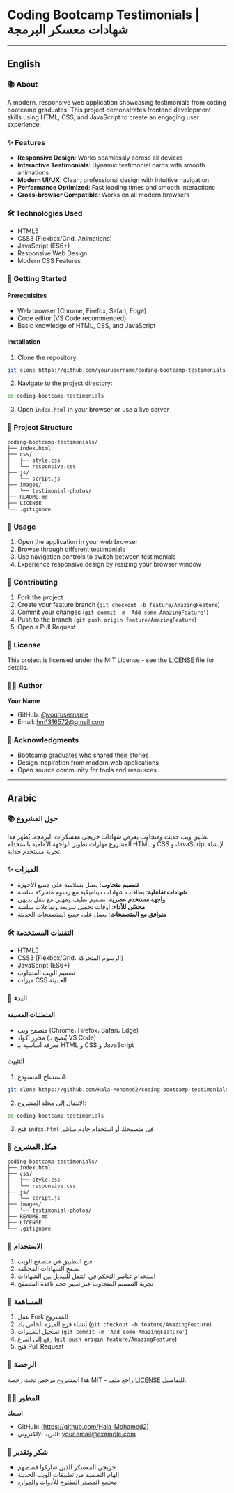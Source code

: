 # Coding Bootcamp Testimonials | شهادات معسكر البرمجة



---

## English

### 📚 About
A modern, responsive web application showcasing testimonials from coding bootcamp graduates. This project demonstrates frontend development skills using HTML, CSS, and JavaScript to create an engaging user experience.

### ✨ Features
- **Responsive Design**: Works seamlessly across all devices
- **Interactive Testimonials**: Dynamic testimonial cards with smooth animations
- **Modern UI/UX**: Clean, professional design with intuitive navigation
- **Performance Optimized**: Fast loading times and smooth interactions
- **Cross-browser Compatible**: Works on all modern browsers

### 🛠️ Technologies Used
- HTML5
- CSS3 (Flexbox/Grid, Animations)
- JavaScript (ES6+)
- Responsive Web Design
- Modern CSS Features

### 🚀 Getting Started

#### Prerequisites
- Web browser (Chrome, Firefox, Safari, Edge)
- Code editor (VS Code recommended)
- Basic knowledge of HTML, CSS, and JavaScript

#### Installation
1. Clone the repository:
```bash
git clone https://github.com/yourusername/coding-bootcamp-testimonials.git
```

2. Navigate to the project directory:
```bash
cd coding-bootcamp-testimonials
```

3. Open `index.html` in your browser or use a live server

### 📁 Project Structure
```
coding-bootcamp-testimonials/
├── index.html
├── css/
│   ├── style.css
│   └── responsive.css
├── js/
│   └── script.js
├── images/
│   └── testimonial-photos/
├── README.md
├── LICENSE
└── .gitignore
```

### 🎯 Usage
1. Open the application in your web browser
2. Browse through different testimonials
3. Use navigation controls to switch between testimonials
4. Experience responsive design by resizing your browser window

### 🤝 Contributing
1. Fork the project
2. Create your feature branch (`git checkout -b feature/AmazingFeature`)
3. Commit your changes (`git commit -m 'Add some AmazingFeature'`)
4. Push to the branch (`git push origin feature/AmazingFeature`)
5. Open a Pull Request

### 📄 License
This project is licensed under the MIT License - see the [LICENSE](LICENSE) file for details.

### 👨‍💻 Author
**Your Name**
- GitHub: [@yourusername](https://github.com/Hala-Mohamed2)
- Email: hm1316572@gmail.com

### 🙏 Acknowledgments
- Bootcamp graduates who shared their stories
- Design inspiration from modern web applications
- Open source community for tools and resources

---

## Arabic

### 📚 حول المشروع
تطبيق ويب حديث ومتجاوب يعرض شهادات خريجي معسكرات البرمجة. يُظهر هذا المشروع مهارات تطوير الواجهة الأمامية باستخدام HTML و CSS و JavaScript لإنشاء تجربة مستخدم جذابة.

### ✨ الميزات
- **تصميم متجاوب**: يعمل بسلاسة على جميع الأجهزة
- **شهادات تفاعلية**: بطاقات شهادات ديناميكية مع رسوم متحركة سلسة
- **واجهة مستخدم عصرية**: تصميم نظيف ومهني مع تنقل بديهي
- **محسّن للأداء**: أوقات تحميل سريعة وتفاعلات سلسة
- **متوافق مع المتصفحات**: يعمل على جميع المتصفحات الحديثة

### 🛠️ التقنيات المستخدمة
- HTML5
- CSS3 (Flexbox/Grid، الرسوم المتحركة)
- JavaScript (ES6+)
- تصميم الويب المتجاوب
- ميزات CSS الحديثة

### 🚀 البدء

#### المتطلبات المسبقة
- متصفح ويب (Chrome، Firefox، Safari، Edge)
- محرر أكواد (يُنصح بـ VS Code)
- معرفة أساسية بـ HTML و CSS و JavaScript

#### التثبيت
1. استنساخ المستودع:
```bash
git clone https://github.com/Hala-Mohamed2/coding-bootcamp-testimonials.git
```

2. الانتقال إلى مجلد المشروع:
```bash
cd coding-bootcamp-testimonials
```

3. فتح `index.html` في متصفحك أو استخدام خادم مباشر

### 📁 هيكل المشروع
```
coding-bootcamp-testimonials/
├── index.html
├── css/
│   ├── style.css
│   └── responsive.css
├── js/
│   └── script.js
├── images/
│   └── testimonial-photos/
├── README.md
├── LICENSE
└── .gitignore
```

### 🎯 الاستخدام
1. فتح التطبيق في متصفح الويب
2. تصفح الشهادات المختلفة
3. استخدام عناصر التحكم في التنقل للتبديل بين الشهادات
4. تجربة التصميم المتجاوب عبر تغيير حجم نافذة المتصفح

### 🤝 المساهمة
1. عمل Fork للمشروع
2. إنشاء فرع الميزة الخاص بك (`git checkout -b feature/AmazingFeature`)
3. تسجيل التغييرات (`git commit -m 'Add some AmazingFeature'`)
4. رفع إلى الفرع (`git push origin feature/AmazingFeature`)
5. فتح Pull Request

### 📄 الرخصة
هذا المشروع مرخص تحت رخصة MIT - راجع ملف [LICENSE](LICENSE) للتفاصيل.

### 👨‍💻 المطور
**اسمك**
- GitHub: (https://github.com/Hala-Mohamed2)
- البريد الإلكتروني: your.email@example.com

### 🙏 شكر وتقدير
- خريجي المعسكر الذين شاركوا قصصهم
- إلهام التصميم من تطبيقات الويب الحديثة
- مجتمع المصدر المفتوح للأدوات والموارد
